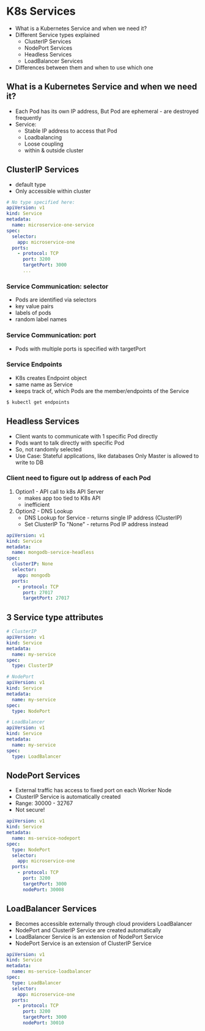 # K8s Services
- What is a Kubernetes Service and when we need it?
- Different Service types explained
  - ClusterIP Services
  - NodePort Services
  - Headless Services
  - LoadBalancer Services
- Differences between them and when to use which one

## What is a Kubernetes Service and when we need it?
- Each Pod has its own IP address, But Pod are ephemeral - are destroyed frequently
- Service:
  - Stable IP address to access that Pod
  - Loadbalancing
  - Loose coupling
  - within & outside cluster

## ClusterIP Services
- default type
- Only accessible within cluster
```yaml
# No type specified here:
apiVersion: v1
kind: Service
metadata:
  name: microservice-one-service
spec:
  selector:
    app: microservice-one
  ports:
    - protocol: TCP
      port: 3200
      targetPort: 3000
      ...
```

### Service Communication: selector
- Pods are identified via selectors
- key value pairs
- labels of pods
- random label names

### Service Communication: port
- Pods with multiple ports is specified with targetPort

### Service Endpoints
- K8s creates Endpoint object
- same name as Service
- keeps track of, which Pods are the member/endpoints of the Service
```bash
$ kubectl get endpoints
```

## Headless Services
- Client wants to communicate with 1 specific Pod directly
- Pods want to talk directly with specific Pod
- So, not randomly selected
- Use Case: Stateful applications, like databases Only Master is allowed to write to DB
  
### Client need to figure out Ip address of each Pod
1. Option1 - API call to k8s API Server
   - makes app too tied to K8s API
   - inefficient
2. Option2 - DNS Lookup
   - DNS Lookup for Service - returns single IP address (ClusterIP)
   - Set ClusterIP To "None" - returns Pod IP address instead

```yaml
apiVersion: v1
kind: Service
metadata:
  name: mongodb-service-headless
spec:
  clusterIP: None
  selector:
    app: mongodb
  ports:
    - protocol: TCP
      port: 27017
      targetPort: 27017
```

## 3 Service type attributes
```yaml
# ClusterIP
apiVersion: v1
kind: Service
metadata:
  name: my-service
spec:
  type: ClusterIP

# NodePort
apiVersion: v1
kind: Service
metadata:
  name: my-service
spec:
  type: NodePort

# LoadBalancer
apiVersion: v1
kind: Service
metadata:
  name: my-service
spec:
  type: LoadBalancer
```

## NodePort Services
- External traffic has access to fixed port on each Worker Node
- ClusterIP Service is automatically created
- Range: 30000 - 32767
- Not secure!

```yaml
apiVersion: v1
kind: Service
metadata:
  name: ms-service-nodeport
spec:
  type: NodePort
  selector:
    app: microservice-one
  ports:
    - protocol: TCP
      port: 3200
      targetPort: 3000
      nodePort: 30008
```

## LoadBalancer Services
- Becomes accessible externally through cloud providers LoadBalancer
- NodePort and ClusterIP Service are created automatically
- LoadBalancer Service is an extension of NodePort Service
- NodePort Service is an extension of ClusterIP Service

```yaml
apiVersion: v1
kind: Service
metadata:
  name: ms-service-loadbalancer
spec:
  type: LoadBalancer
  selector:
    app: microservice-one
  ports:
    - protocol: TCP
      port: 3200
      targetPort: 3000
      nodePort: 30010
```